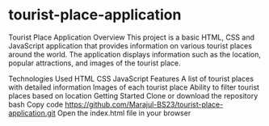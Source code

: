 # tourist-place-application

Tourist Place Application
Overview
This project is a basic HTML, CSS and JavaScript application that provides information on various tourist places around the world. The application displays information such as the location, popular attractions, and images of the tourist place.

Technologies Used
HTML
CSS
JavaScript
Features
A list of tourist places with detailed information
Images of each tourist place
Ability to filter tourist places based on location
Getting Started
Clone or download the repository
bash
Copy code
https://github.com/Marajul-BS23/tourist-place-application.git
Open the index.html file in your browser
